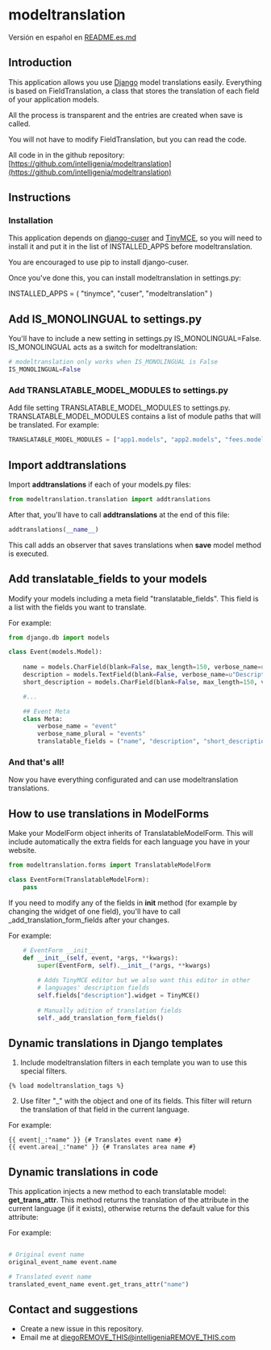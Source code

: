 # modeltranslation

Versión en español en [README.es.md](README.es.md)

## Introduction

This application allows you use [Django](https://www.djangoproject.com/) model translations easily. Everything is based on FieldTranslation,
a class that stores the translation of each field of your application models.

All the process is transparent and the entries are created when save is called.

You will not have to modify FieldTranslation, but you can read the code.

All code in in the github repository: [https://github.com/intelligenia/modeltranslation](https://github.com/intelligenia/modeltranslation)

## Instructions

### Installation

This application depends on [django-cuser](https://pypi.python.org/pypi/django-cuser) and [TinyMCE](https://pypi.python.org/pypi/django-tinymce),
so you will need to install it and put it in the list of INSTALLED_APPS before modeltranslation.

You are encouraged to use pip to install django-cuser.

Once you've done this, you can install modeltranslation in settings.py:

INSTALLED_APPS = (
  "tinymce",
  "cuser",
  "modeltranslation"
)

## Add IS_MONOLINGUAL to settings.py

You'll have to include a new setting in settings.py IS_MONOLINGUAL=False. IS_MONOLINGUAL acts as a switch for modeltranslation:

```python
# modeltranslation only works when IS_MONOLINGUAL is False
IS_MONOLINGUAL=False
```

### Add TRANSLATABLE_MODEL_MODULES to settings.py

Add file setting TRANSLATABLE_MODEL_MODULES to settings.py. TRANSLATABLE_MODEL_MODULES contains a list of module paths that will be translated. For example:
	
```python
TRANSLATABLE_MODEL_MODULES = ["app1.models", "app2.models", "fees.models", "menus.models", ...]
```

## Import addtranslations

Import **addtranslations** if each of your models.py files:

```python
from modeltranslation.translation import addtranslations
```

After that, you'll have to call **addtranslations** at the end of this file:

```python
addtranslations(__name__)
```

This call adds an observer that saves translations when **save** model method is executed.

## Add translatable_fields to your models

Modify your models including a meta field "translatable_fields". This field is a list with the fields you want to translate.

For example:

```python
from django.db import models

class Event(models.Model):
	
	name = models.CharField(blank=False, max_length=150, verbose_name=u"Name", help_text=u"Name of the event.")
	description = models.TextField(blank=False, verbose_name=u"Description", help_text=u"Long description of the event.")
	short_description = models.CharField(blank=False, max_length=150, verbose_name=u"Short description", help_text=u"Short description of the event.")

	#...

	## Event Meta
	class Meta:
		verbose_name = "event"
		verbose_name_plural = "events"
		translatable_fields = ("name", "description", "short_description")

```

### And that's all!

Now you have everything configurated and can use modeltranslation translations.


## How to use translations in ModelForms

Make your ModelForm object inherits of TranslatableModelForm. This will
include automatically the extra fields for each language you have in
your website.

```python
from modeltranslation.forms import TranslatableModelForm

class EventForm(TranslatableModelForm):
	pass
```

If you need to modify any of the fields in __init__ method (for example
by changing the widget of one field), you'll have to call
_add_translation_form_fields after your changes.

For example:

```python
	# EventForm __init__ 
	def __init__(self, event, *args, **kwargs):
		super(EventForm, self).__init__(*args, **kwargs)
		
		# Adds TinyMCE editor but we also want this editor in other
		# languages' description fields
		self.fields["description"].widget = TinyMCE()
		
		# Manually adition of translation fields
		self._add_translation_form_fields()
```

## Dynamic translations in Django templates

1. Include modeltranslation filters in each template you wan to use this special filters.

```django
{% load modeltranslation_tags %}
```

2. Use filter "_" with the object and one of its fields. This filter will
return the translation of that field in the current language.

For example: 

```django
{{ event|_:"name" }} {# Translates event name #}
{{ event.area|_:"name" }} {# Translates area name #}
```

## Dynamic translations in code

This application injects a new method to each translatable model: **get_trans_attr**.
This method returns the translation of the attribute in the current language (if it exists),
otherwise returns the default value for this attribute:

For example: 
```python

# Original event name
original_event_name event.name

# Translated event name
translated_event_name event.get_trans_attr("name")
```

## Contact and suggestions

- Create a new issue in this repository.
- Email me at diegoREMOVE_THIS@intelligeniaREMOVE_THIS.com

